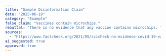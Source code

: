 ```yaml
---
title: "Sample Disinformation Claim"
date: "2025-06-19"
category: "Example"
false_claim: "Vaccines contain microchips."
rebuttal: "There is no evidence that any vaccine contains microchips. This is a widely debunked conspiracy theory."
sources:
  - "https://www.factcheck.org/2021/05/scicheck-no-evidence-covid-19-vaccines-contain-microchips/"
ai_suggested: true
approved: true
---
```

